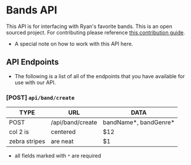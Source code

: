 # Bands API

This API is for interfacing with Ryan's favorite bands. This is an open sourced project. For contributing please reference [this contribution guide](www.ryanisawesome.com).

* A special note on how to work with this API here.

## API Endpoints

* The following is a list of all of the endpoints that you have available for use with our API.

### [POST] `api/band/create`

| TYPE          | URL              | DATA                  |
| ------------- | ---------------- | --------------------- |
| POST          | /api/band/create | bandName*, bandGenre* |
| col 2 is      | centered         | $12                   |
| zebra stripes | are neat         | $1                    |

* all fields marked with `*` are required
